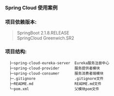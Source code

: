 ### Spring Cloud 使用案例

### 项目依赖版本:
> SpringBoot 2.1.8.RELEASE<br>
> SpringCloud Greenwich.SR2

### 项目结构:

```
  ├─spring-cloud-eureka-server  Eureka服务注册中心
  ├─spring-cloud-provider       服务提供者模块
  ├─spring-cloud-consumer       服务消费者端模块
  ├─.gitignore                  .gitignore文件
  ├─README.md                   README.md文件
  └─pom.xml                     父模块pom文件
 ```